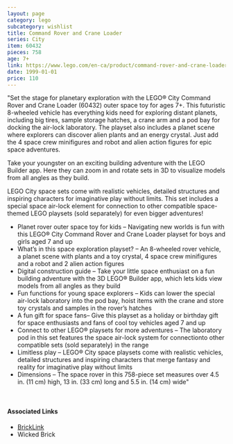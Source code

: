 ```yaml
---
layout: page
category: lego
subcategory: wishlist
title: Command Rover and Crane Loader
series: City
item: 60432
pieces: 758
age: 7+
link: https://www.lego.com/en-ca/product/command-rover-and-crane-loader-60432
date: 1999-01-01
price: 110
---
```


"Set the stage for planetary exploration with the LEGO® City Command Rover and Crane Loader (60432) outer space toy for ages 7+. This futuristic 8-wheeled vehicle has everything kids need for exploring distant planets, including big tires, sample storage hatches, a crane arm and a pod bay for docking the air-lock laboratory. The playset also includes a planet scene where explorers can discover alien plants and an energy crystal. Just add the 4 space crew minifigures and robot and alien action figures for epic space adventures.

Take your youngster on an exciting building adventure with the LEGO Builder app. Here they can zoom in and rotate sets in 3D to visualize models from all angles as they build.

LEGO City space sets come with realistic vehicles, detailed structures and inspiring characters for imaginative play without limits. This set includes a special space air-lock element for connection to other compatible space-themed LEGO playsets (sold separately) for even bigger adventures!

* Planet rover outer space toy for kids – Navigating new worlds is fun with this LEGO® City Command Rover and Crane Loader playset for boys and girls aged 7 and up
* What’s in this space exploration playset? – An 8-wheeled rover vehicle, a planet scene with plants and a toy crystal, 4 space crew minifigures and a robot and 2 alien action figures
* Digital construction guide – Take your little space enthusiast on a fun building adventure with the 3D LEGO® Builder app, which lets kids view models from all angles as they build
* Fun functions for young space explorers – Kids can lower the special air-lock laboratory into the pod bay, hoist items with the crane and store toy crystals and samples in the rover’s hatches
* A fun gift for space fans– Give this playset as a holiday or birthday gift for space enthusiasts and fans of cool toy vehicles aged 7 and up
* Connect to other LEGO® playsets for more adventures – The laboratory pod in this set features the space air-lock system for connectionto other compatible sets (sold separately) in the range
* Limitless play – LEGO® City space playsets come with realistic vehicles, detailed structures and inspiring characters that merge fantasy and reality for imaginative play without limits
* Dimensions – The space rover in this 758-piece set measures over 4.5 in. (11 cm) high, 13 in. (33 cm) long and 5.5 in. (14 cm) wide"

<br>

#### Associated Links
* [BrickLink](https://www.bricklink.com/v2/catalog/catalogitem.page?S=60432)
* Wicked Brick
